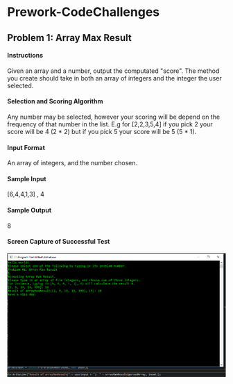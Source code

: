 # Prework-CodeChallenges

## Problem 1: Array Max Result

#### Instructions
Given an array and a number, output the computated "score". The method you create should take in
both an array of integers and the integer the user selected.

#### Selection and Scoring Algorithm
Any number may be selected, however your scoring will be depend on the frequency of that number in the list. 
E.g for [2,2,3,5,4] if you pick 2 your score will be 4 (2 * 2) but if you pick 5 your score will be 5 (5 * 1).

#### Input Format
An array of integers, and the number chosen.

#### Sample Input
[6,4,4,1,3] , 4

#### Sample Output
8

#### Screen Capture of Successful Test
![Picture showing success of problem 1](https://github.com/Dervival/Prework-CodeChallenges/blob/master/preworkProb1.PNG)
